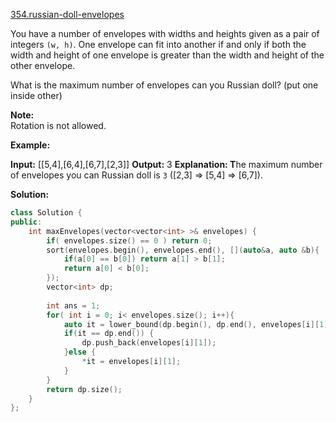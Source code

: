 [354.russian-doll-envelopes](https://leetcode.com/problems/russian-doll-envelopes/)  

You have a number of envelopes with widths and heights given as a pair of integers `(w, h)`. One envelope can fit into another if and only if both the width and height of one envelope is greater than the width and height of the other envelope.

What is the maximum number of envelopes can you Russian doll? (put one inside other)

**Note:**  
Rotation is not allowed.

**Example:**

**Input:** \[\[5,4\],\[6,4\],\[6,7\],\[2,3\]\]
**Output:** 3 
**Explanation: T**he maximum number of envelopes you can Russian doll is `3` (\[2,3\] => \[5,4\] => \[6,7\]).  



**Solution:**  

```cpp
class Solution {
public:
    int maxEnvelopes(vector<vector<int> >& envelopes) {
        if( envelopes.size() == 0 ) return 0;
        sort(envelopes.begin(), envelopes.end(), [](auto&a, auto &b){
            if(a[0] == b[0]) return a[1] > b[1];
            return a[0] < b[0];
        });
        vector<int> dp;
        
        int ans = 1;
        for( int i = 0; i< envelopes.size(); i++){
            auto it = lower_bound(dp.begin(), dp.end(), envelopes[i][1]);
            if(it == dp.end()) {
                dp.push_back(envelopes[i][1]);
            }else {
                *it = envelopes[i][1];
            }
        }
        return dp.size();
    }
};
```
      